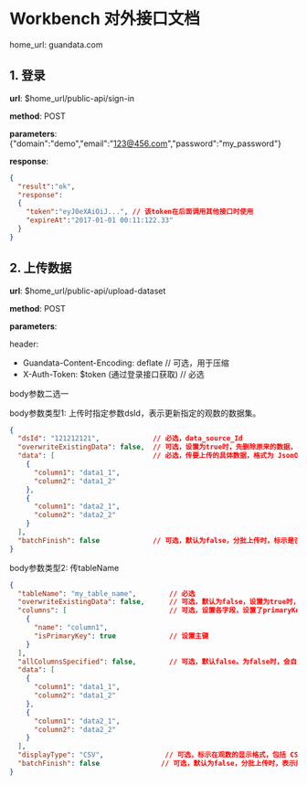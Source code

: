 # Workbench 对外接口文档

home_url: guandata.com

## 1. 登录

**url**: $home_url/public-api/sign-in

**method**: POST

**parameters**: {"domain":"demo","email":"123@456.com","password":"my_password"}

**response**:

```json
{
  "result":"ok",
  "response":
  {
    "token":"eyJ0eXAiOiJ...", // 该token在后面调用其他接口时使用
    "expireAt":"2017-01-01 00:11:122.33"
  }
}
```



## 2. 上传数据

**url**: $home_url/public-api/upload-dataset

**method**: POST

**parameters**:

header:

* Guandata-Content-Encoding: deflate            // 可选，用于压缩
* X-Auth-Token:  $token (通过登录接口获取)    // 必选

body参数二选一

body参数类型1:    上传时指定参数dsId，表示更新指定的观数的数据集。

```json
{
  "dsId": "121212121",             // 必选，data_source_Id
  "overwriteExistingData": false,  // 可选，设置为true时，先删除原来的数据，再上传。仅在设置dsId时有效
  "data": [                        // 必选，传要上传的具体数据，格式为 JsonObjectArray
    {
      "column1": "data1_1",
      "column2": "data1_2"
    },
    {
      "column1": "data2_1",
      "column2": "data2_2"
    }
  ],
  "batchFinish": false             // 可选，默认为false，分批上传时，标示是否上传完毕
}
```

body参数类型2: 传tableName

```json
{
  "tableName": "my_table_name",        // 必选
  "overwriteExistingData": false,      // 可选，默认为false，设置为true时，先删除原来的数据，再上传。仅在设置dsId时有效
  "columns": [                         // 可选，设置各字段，设置了primaryKey后，多次上传时会更新原有数据，否则，会追加到原有数据后
    {
      "name": "column1",
      "isPrimaryKey": true             // 设置主键
    }
  ],
  "allColumnsSpecified": false,        // 可选，默认false。为false时，会自动检查data中的字段并推测类型上传到观数，为true时，表示columns中指定了所有字段，那么，data中的多余字段会过滤掉。
  "data": [
    {
      "column1": "data1_1",
      "column2": "data1_2"
    },
    {
      "column1": "data2_1",
      "column2": "data2_2"
    }
  ],
  "displayType": "CSV",               // 可选，标示在观数的显示格式，包括 CSV, EXCEL, DATAFUSION, DATAFLOW, MYSQL, KR3000, PUBLIC, WEIXIN, POSTGRESQL, GREENPLUM, CARD     // 是否需要全部给出，还是只给客户用到的几种就行了？
  "batchFinish": false               // 可选，默认为false，分批上传时，表示是否是最后一批。
}
```

